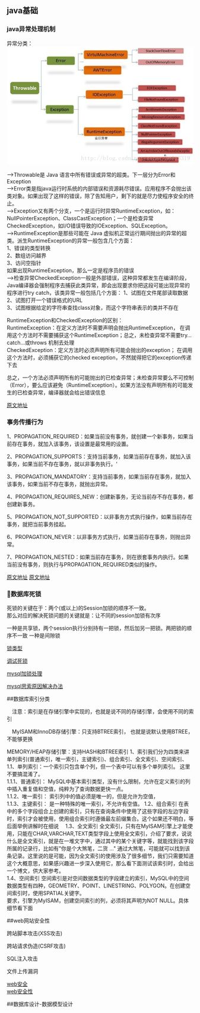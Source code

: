 ## java基础
### java异常处理机制
异常分类：  
![异常分类](https://github.com/chengnl/thinking/raw/master/images-folder/java_exception.jpeg)  

–>Throwable是 Java 语言中所有错误或异常的超类。下一层分为Error和Exception  
–>Error类是指java运行时系统的内部错误和资源耗尽错误。应用程序不会抛出该类对象。如果出现了这样的错误，除了告知用户，剩下的就是尽力使程序安全的终止。   
–>Exception又有两个分支，一个是运行时异常RuntimeException，如：NullPointerException、ClassCastException；一个是检查异常CheckedException，如I/O错误导致的IOException、SQLException。   
–>RuntimeException是那些可能在 Java 虚拟机正常运行期间抛出的异常的超类。派生RuntimeException的异常一般包含几个方面：   
1、错误的类型转换   
2、数组访问越界   
3、访问空指针   
如果出现RuntimeException，那么一定是程序员的错误   
–>检查异常CheckedException一般是外部错误，这种异常都发生在编译阶段，Java编译器会强制程序去捕获此类异常，即会出现要求你把这段可能出现异常的程序进行try catch，该类异常一般包括几个方面： 
1、试图在文件尾部读取数据   
2、试图打开一个错误格式的URL    
3、试图根据给定的字符串查找class对象，而这个字符串表示的类并不存在   

RuntimeException和CheckedException的区别：   
RuntimeException：在定义方法时不需要声明会抛出RuntimeException， 在调用这个方法时不需要捕获这个RuntimeException；总之，未检查异常不需要try…catch…或throws 机制去处理   
CheckedException：定义方法时必须声明所有可能会抛出的exception； 在调用这个方法时，必须捕获它的checked exception，不然就得把它的exception传递下去   

总之，一个方法必须声明所有的可能抛出的已检查异常；未检查异常要么不可控制（Error），要么应该避免（RuntimeException）。如果方法没有声明所有的可能发生的已检查异常，编译器就会给出错误信息

[原文地址](https://blog.csdn.net/sinat_36713319/article/details/68945619)  

### 事务传播行为  
1、PROPAGATION_REQUIRED：如果当前没有事务，就创建一个新事务，如果当前存在事务，就加入该事务，该设置是最常用的设置。

2、PROPAGATION_SUPPORTS：支持当前事务，如果当前存在事务，就加入该事务，如果当前不存在事务，就以非事务执行。‘

3、PROPAGATION_MANDATORY：支持当前事务，如果当前存在事务，就加入该事务，如果当前不存在事务，就抛出异常。

4、PROPAGATION_REQUIRES_NEW：创建新事务，无论当前存不存在事务，都创建新事务。

5、PROPAGATION_NOT_SUPPORTED：以非事务方式执行操作，如果当前存在事务，就把当前事务挂起。

6、PROPAGATION_NEVER：以非事务方式执行，如果当前存在事务，则抛出异常。

7、PROPAGATION_NESTED：如果当前存在事务，则在嵌套事务内执行。如果当前没有事务，则执行与PROPAGATION_REQUIRED类似的操作。

[原文地址](https://blog.csdn.net/hsgao_water/article/details/52860380) 
[原文地址](http://www.cnblogs.com/hq-123/p/6023359.html) 

### 数据库死锁

死锁的关键在于：两个(或以上)的Session加锁的顺序不一致。  
那么对应的解决死锁问题的关键就是：让不同的session加锁有次序

一种是共享锁，两个session执行分别持有一把锁，然后加另一把锁。两把锁的顺序不一致
一种是间隙锁

[锁类型](https://mp.weixin.qq.com/s/y_f2qrZvZe_F4_HPnwVjOw) 

[调试死锁](https://mp.weixin.qq.com/s/_36Sy0FldFRNvLRpHxfucQ) 

[mysql加锁处理](http://hedengcheng.com/?p=771#_Toc374698322) 

[mysql思索原因解决办法](https://www.cnblogs.com/zejin2008/p/5262751.html) 

##数据库索引分类

　注意：索引是在存储引擎中实现的，也就是说不同的存储引擎，会使用不同的索引

　MyISAM和InnoDB存储引擎：只支持BTREE索引， 也就是说默认使用BTREE，不能够更换

 MEMORY/HEAP存储引擎：支持HASH和BTREE索引
1、索引我们分为四类来讲 单列索引(普通索引，唯一索引，主键索引)、组合索引、全文索引、空间索引、  
1.1、单列索引：一个索引只包含单个列，但一个表中可以有多个单列索引。 这里不要搞混淆了。  
1.1.1、普通索引：
MySQL中基本索引类型，没有什么限制，允许在定义索引的列中插入重复值和空值，纯粹为了查询数据更快一点。  
1.1.2、唯一索引：
索引列中的值必须是唯一的，但是允许为空值，  
1.1.3、主键索引：
是一种特殊的唯一索引，不允许有空值。
1.2、组合索引
在表中的多个字段组合上创建的索引，只有在查询条件中使用了这些字段的左边字段时，索引才会被使用，使用组合索引时遵循最左前缀集合。这个如果还不明白，等后面举例讲解时在细说　
1.3、全文索引
全文索引，只有在MyISAM引擎上才能使用，只能在CHAR,VARCHAR,TEXT类型字段上使用全文索引，介绍了要求，说说什么是全文索引，就是在一堆文字中，通过其中的某个关键字等，就能找到该字段所属的记录行，比如有"你是个大煞笔，二货 ..." 通过大煞笔，可能就可以找到该条记录。这里说的是可能，因为全文索引的使用涉及了很多细节，我们只需要知道这个大概意思，如果感兴趣进一步深入使用它，那么看下面测试该索引时，会给出一个博文，供大家参考。  
1.4、空间索引
空间索引是对空间数据类型的字段建立的索引，MySQL中的空间数据类型有四种，GEOMETRY、POINT、LINESTRING、POLYGON。在创建空间索引时，使用SPATIAL关键字。  
要求，引擎为MyISAM，创建空间索引的列，必须将其声明为NOT NULL。具体细节看下面　　　

##web网站安全性

跨站脚本攻击(XSS攻击)

跨站请求伪造(CSRF攻击)

SQL注入攻击

文件上传漏洞

[web安全](https://blog.csdn.net/a401461843/article/details/77622299)   
[web安全性](http://www.360doc.com/content/16/0524/01/33425417_561760900.shtml)

##数据库设计-数据模型设计